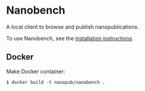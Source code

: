 Nanobench
=========

A local client to browse and publish nanopublications.

To use Nanobench, see the [installation instructions](INSTALL.md).


## Docker

Make Docker container:

    $ docker build -t nanopub/nanobench .
